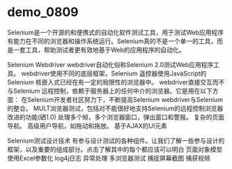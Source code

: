 # demo_0809

Selenium是一个开源的和便携式的自动化软件测试工具，用于测试Web应用程序有能力在不同的浏览器和操作系统运行。Selenium真的不是一个单一的工具，而是一套工具，帮助测试者更有效地基于Web的应用程序的自动化。


Selenium Webdriver
webdriver自动化俗称Selenium 2.0测试Web应用程序工具。 webdriver使用不同的底层框架，Selenium 遥控器使用JavaScript的Selenium 核嵌入式已经在有一定的局限性的浏览器中。 webdriver直接交互而不与Selenium 远程控制，依赖于服务器上的任何中介的浏览器。它是用在以下方面：
在Selenium开发者社区努力下，不断提高Selenium webdriver与Selenium的整合。
MULT浏览器测试，包括对不能很好地支持Selenium的远程控制浏览器改进的功能(硒1.0)
处理多个帧，多个浏览器窗口，弹出窗口和警报。
复杂的页面导航。
高级用户导航，如拖动和拖放。
基于AJAX的UI元素


Selenium测试设计技术
有参与设计测试的各种组件。让我们了解一些参与设计的框架，以及重要的组成部分。点击了解其中的每个都应该可以明白
页面对象模型
使用Excel参数化
log4j日志
异常处理
多浏览器测试
捕捉屏幕截图
捕获视频

